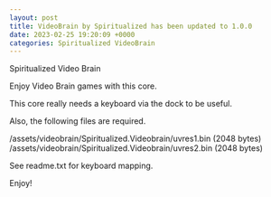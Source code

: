 ```yaml
---
layout: post
title: VideoBrain by Spiritualized has been updated to 1.0.0
date: 2023-02-25 19:20:09 +0000
categories: Spiritualized VideoBrain
---
```

Spiritualized Video Brain

Enjoy Video Brain games with this core. 

This core really needs a keyboard via the dock to be useful.

Also, the following files are required. 

/assets/videobrain/Spiritualized.Videobrain/uvres1.bin  (2048 bytes)
/assets/videobrain/Spiritualized.Videobrain/uvres2.bin  (2048 bytes)

See readme.txt for keyboard mapping.

Enjoy!
